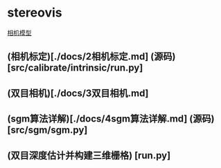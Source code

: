 # stereovis

[相机模型](www.baidu.com)

## (相机标定)[./docs/2相机标定.md] (源码)[src/calibrate/intrinsic/run.py]

## (双目相机)[./docs/3双目相机.md]

## (sgm算法详解)[./docs/4sgm算法详解.md] (源码)[src/sgm/sgm.py]

## (双目深度估计并构建三维栅格) [run.py]